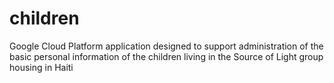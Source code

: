 children
========

Google Cloud Platform application designed to support administration of the basic personal information of the children living in the Source of Light group housing in Haiti
